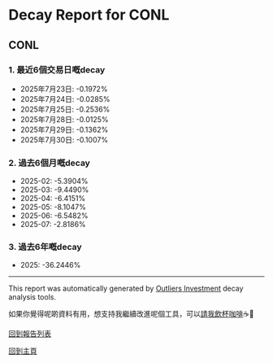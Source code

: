 # Decay Report for CONL

## CONL

### 1. 最近6個交易日嘅decay

- 2025年7月23日: -0.1972%
- 2025年7月24日: -0.0285%
- 2025年7月25日: -0.2536%
- 2025年7月28日: -0.0125%
- 2025年7月29日: -0.1362%
- 2025年7月30日: -0.1007%

### 2. 過去6個月嘅decay

- 2025-02: -5.3904%
- 2025-03: -9.4490%
- 2025-04: -6.4151%
- 2025-05: -8.1047%
- 2025-06: -6.5482%
- 2025-07: -2.8186%

### 3. 過去6年嘅decay

- 2025: -36.2446%

------------------------------
This report was automatically generated by [Outliers Investment](https://outliersecon.github.io/Outliers-Investment/) decay analysis tools.

如果你覺得呢啲資料有用，想支持我繼續改進呢個工具，可以[請我飲杯咖啡](https://buymeacoffee.com/outliersecon)☕🙏

[回到報告列表](https://outliersecon.github.io/Outliers-Investment/reports/reports_public)

[回到主頁](https://outliersecon.github.io/Outliers-Investment/)